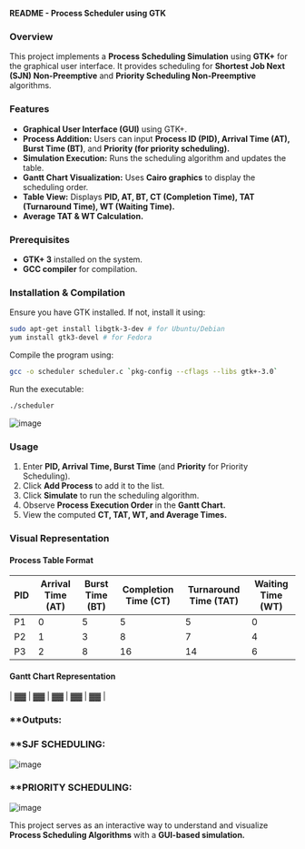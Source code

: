 **README - Process Scheduler using GTK**

### Overview
This project implements a **Process Scheduling Simulation** using **GTK+** for the graphical user interface. It provides scheduling for **Shortest Job Next (SJN) Non-Preemptive** and **Priority Scheduling Non-Preemptive** algorithms.

### Features
- **Graphical User Interface (GUI)** using GTK+.
- **Process Addition:** Users can input **Process ID (PID), Arrival Time (AT), Burst Time (BT)**, and **Priority (for priority scheduling).**
- **Simulation Execution:** Runs the scheduling algorithm and updates the table.
- **Gantt Chart Visualization:** Uses **Cairo graphics** to display the scheduling order.
- **Table View:** Displays **PID, AT, BT, CT (Completion Time), TAT (Turnaround Time), WT (Waiting Time).**
- **Average TAT & WT Calculation.**

### Prerequisites
- **GTK+ 3** installed on the system.
- **GCC compiler** for compilation.

### Installation & Compilation
Ensure you have GTK installed. If not, install it using:
```sh
sudo apt-get install libgtk-3-dev # for Ubuntu/Debian
yum install gtk3-devel # for Fedora
```
Compile the program using:
```sh
gcc -o scheduler scheduler.c `pkg-config --cflags --libs gtk+-3.0`
```
Run the executable:
```sh
./scheduler
```
![image](https://github.com/user-attachments/assets/75c46d9d-abec-4dd1-a5cc-ac1914f2d45a)


### Usage
1. Enter **PID, Arrival Time, Burst Time** (and **Priority** for Priority Scheduling).
2. Click **Add Process** to add it to the list.
3. Click **Simulate** to run the scheduling algorithm.
4. Observe **Process Execution Order** in the **Gantt Chart.**
5. View the computed **CT, TAT, WT, and Average Times.**

### Visual Representation
#### **Process Table Format**
| PID | Arrival Time (AT) | Burst Time (BT) | Completion Time (CT) | Turnaround Time (TAT) | Waiting Time (WT) |
|-----|------------------|----------------|------------------|------------------|------------------|
| P1  | 0               | 5              | 5                | 5                | 0                |
| P2  | 1               | 3              | 8                | 7                | 4                |
| P3  | 2               | 8              | 16               | 14               | 6                |

#### **Gantt Chart Representation**

| ▓▓ | ▓▓ | ▓▓ | ▓▓ | ▓▓ |  

### **Outputs:
### **SJF SCHEDULING:
![image](https://github.com/user-attachments/assets/a4c70751-b07c-4e71-973c-6f1b1491dbbf)
### **PRIORITY SCHEDULING:
![image](https://github.com/user-attachments/assets/c3c0ef9e-deae-4bf1-8042-9cced2dc4892)


This project serves as an interactive way to understand and visualize **Process Scheduling Algorithms** with a **GUI-based simulation.**


